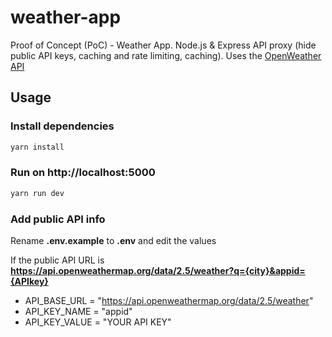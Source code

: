 # weather-app

Proof of Concept (PoC) - Weather App. Node.js &amp; Express API proxy (hide public API keys, caching and rate limiting, caching). Uses the [OpenWeather API](https://openweathermap.org/api)

## Usage

### Install dependencies

```bash
yarn install
```

### Run on http://localhost:5000

```bash
yarn run dev
```

### Add public API info

Rename **.env.example** to **.env** and edit the values

If the public API URL is **https://api.openweathermap.org/data/2.5/weather?q={city}&appid={APIkey}**

- API_BASE_URL = "https://api.openweathermap.org/data/2.5/weather"
- API_KEY_NAME = "appid"
- API_KEY_VALUE = "YOUR API KEY"

